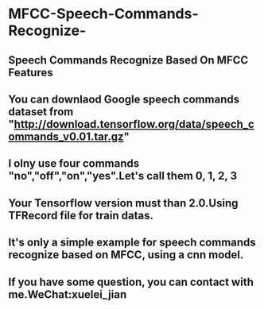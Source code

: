 # MFCC-Speech-Commands-Recognize-
## Speech Commands Recognize Based On MFCC Features
## You can downlaod Google speech commands dataset from "http://download.tensorflow.org/data/speech_commands_v0.01.tar.gz"
## I olny use four commands "no","off","on","yes".Let's call them 0, 1, 2, 3
## Your Tensorflow version must than 2.0.Using TFRecord file for train datas.
## It's only a simple example for speech commands recognize based on MFCC, using a cnn model.
## If you have some question, you can contact with me.WeChat:xuelei_jian

